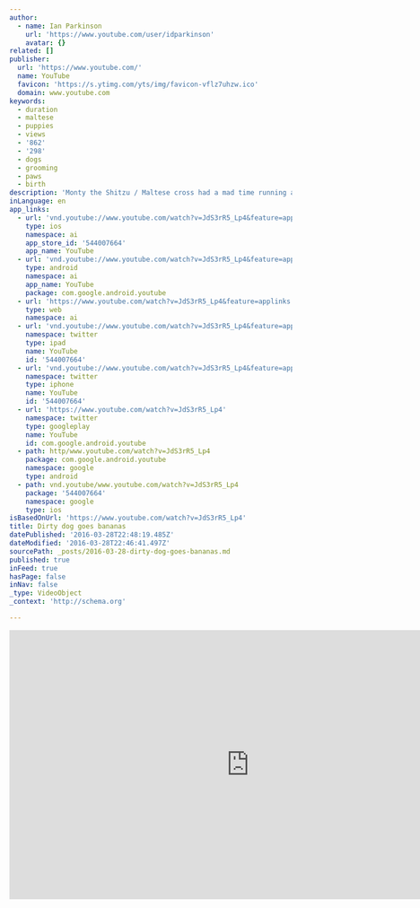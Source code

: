 ```yaml
---
author:
  - name: Ian Parkinson
    url: 'https://www.youtube.com/user/idparkinson'
    avatar: {}
related: []
publisher:
  url: 'https://www.youtube.com/'
  name: YouTube
  favicon: 'https://s.ytimg.com/yts/img/favicon-vflz7uhzw.ico'
  domain: www.youtube.com
keywords:
  - duration
  - maltese
  - puppies
  - views
  - '862'
  - '298'
  - dogs
  - grooming
  - paws
  - birth
description: 'Monty the Shitzu / Maltese cross had a mad time running around, getting wet and dirty then makes his owner howl with laughter as he cleans himself on the carpet.'
inLanguage: en
app_links:
  - url: 'vnd.youtube://www.youtube.com/watch?v=JdS3rR5_Lp4&feature=applinks'
    type: ios
    namespace: ai
    app_store_id: '544007664'
    app_name: YouTube
  - url: 'vnd.youtube://www.youtube.com/watch?v=JdS3rR5_Lp4&feature=applinks'
    type: android
    namespace: ai
    app_name: YouTube
    package: com.google.android.youtube
  - url: 'https://www.youtube.com/watch?v=JdS3rR5_Lp4&feature=applinks'
    type: web
    namespace: ai
  - url: 'vnd.youtube://www.youtube.com/watch?v=JdS3rR5_Lp4&feature=applinks'
    namespace: twitter
    type: ipad
    name: YouTube
    id: '544007664'
  - url: 'vnd.youtube://www.youtube.com/watch?v=JdS3rR5_Lp4&feature=applinks'
    namespace: twitter
    type: iphone
    name: YouTube
    id: '544007664'
  - url: 'https://www.youtube.com/watch?v=JdS3rR5_Lp4'
    namespace: twitter
    type: googleplay
    name: YouTube
    id: com.google.android.youtube
  - path: http/www.youtube.com/watch?v=JdS3rR5_Lp4
    package: com.google.android.youtube
    namespace: google
    type: android
  - path: vnd.youtube/www.youtube.com/watch?v=JdS3rR5_Lp4
    package: '544007664'
    namespace: google
    type: ios
isBasedOnUrl: 'https://www.youtube.com/watch?v=JdS3rR5_Lp4'
title: Dirty dog goes bananas
datePublished: '2016-03-28T22:48:19.485Z'
dateModified: '2016-03-28T22:46:41.497Z'
sourcePath: _posts/2016-03-28-dirty-dog-goes-bananas.md
published: true
inFeed: true
hasPage: false
inNav: false
_type: VideoObject
_context: 'http://schema.org'

---
```

<iframe src="https://cdn.embedly.com/widgets/media.html?src=https%3A%2F%2Fwww.youtube.com%2Fembed%2FJdS3rR5_Lp4%3Ffeature%3Doembed&amp;url=https%3A%2F%2Fwww.youtube.com%2Fwatch%3Fv%3DJdS3rR5_Lp4&amp;image=https%3A%2F%2Fi.ytimg.com%2Fvi%2FJdS3rR5_Lp4%2Fhqdefault.jpg&amp;key=b7d04c9b404c499eba89ee7072e1c4f7&amp;type=text%2Fhtml&amp;schema=youtube" width="854" height="480" scrolling="no" frameborder="0" allowfullscreen="allowfullscreen" style=""></iframe>